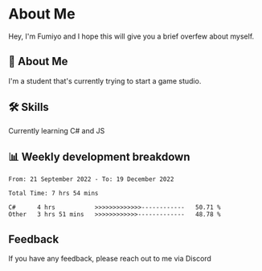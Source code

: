 
# About Me

Hey, I'm Fumiyo and I hope this will give you a brief overfew about myself.


## 🚀 About Me
I'm a student that's currently trying to start a game studio.


## 🛠 Skills

Currently learning C# and JS


## 📊 Weekly development breakdown
<!--START_SECTION:waka-->

```text
From: 21 September 2022 - To: 19 December 2022

Total Time: 7 hrs 54 mins

C#      4 hrs           >>>>>>>>>>>>>------------   50.71 %
Other   3 hrs 51 mins   >>>>>>>>>>>>-------------   48.78 %
```

<!--END_SECTION:waka-->


## Feedback

If you have any feedback, please reach out to me via Discord
